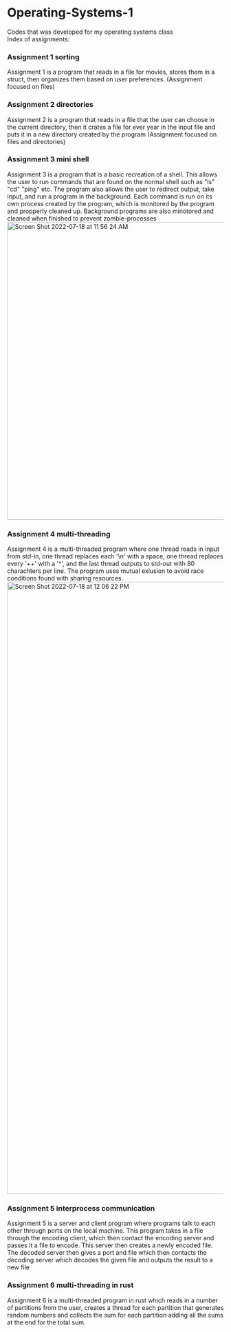# Operating-Systems-1
Codes that was developed for my operating systems class <br/>
Index of assignments:<br/>

### Assignment 1 sorting
Assignment 1 is a program that reads in a file for movies, stores them in a struct, then organizes them based on user preferences. (Assignment focused on files)<br/>

### Assignment 2 directories
Assignment 2 is a program that reads in a file that the user can choose in the current directory, then it crates a file for ever year in the input file and puts it in a new directory created by the program (Assignment focused on files and directories)<br/>

### Assignment 3 mini shell
Assignment 3 is a program that is a basic recreation of a shell. This allows the user to run commands that are found on the normal shell such as "ls" "cd" "ping" etc. The program also allows the user to redirect output, take input, and run a program in the background. Each command is run on its own process created by the program, which is monitored by the program and propperly cleaned up. Background programs are also minotored and cleaned when finished to prevent zombie-processes<br/>
<img width="691" alt="Screen Shot 2022-07-18 at 11 56 24 AM" src="https://user-images.githubusercontent.com/41707123/179583283-50ca2770-59a7-428a-8bee-932aeaeb4ce2.png">


### Assignment 4 multi-threading
Assignment 4 is a multi-threaded program where one thread reads in input from std-in, one thread replaces each '\n' with a space, one thread replaces every '++' with a '^', and the last thread outputs to std-out with 80 charachters per line. The program uses mutual exlusion to avoid race conditions found with sharing resources.<br/>
<img width="1421" alt="Screen Shot 2022-07-18 at 12 06 22 PM" src="https://user-images.githubusercontent.com/41707123/179590694-9a607d06-7793-455f-a12f-bf6219f61bc2.png">


### Assignment 5 interprocess communication
Assignment 5 is a server and client program where programs talk to each other through ports on the local machine. This program takes in a file through the encoding client, which then contact the encoding server and passes it a file to encode. This server then creates a newly encoded file. The decoded server then gives a port and file which then contacts the decoding server which decodes the given file and outputs the result to a new file<br/>

### Assignment 6 multi-threading in rust
Assignment 6 is a multi-threaded program in rust which reads in a number of partitions from the user, creates a thread for each partition that generates random numbers and collects the sum for each partition adding all the sums at the end for the total sum.<br/>
